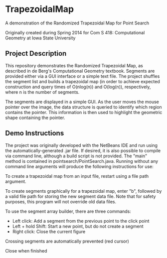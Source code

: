 # TrapezoidalMap
A demonstration of the Randomized Trapezoidal Map for Point Search

Originally created during Spring 2014 for Com S 418: Computational Geometry at Iowa State University

## Project Description
This repository demonstrates the Randomized Trapezoidal Map, as described in de Berg's Computational Geometry textbook.  Segments are provided either via a GUI interface or a simple text file.  The project shuffles the segment list and builds a trapezoidal map (in order to achieve expected construction and query times of O(nlog(n)) and O(log(n)), respectively, where n is the number of segments.

The segments are displayed in a simple GUI. As the user moves the mouse pointer over the image, the data structure is queried to identify which region contains the pointer.  This information is then used to highlight the geometric shape containing the pointer.

## Demo Instructions
The project was originally developed with the NetBeans IDE and run using the automatically-generated .jar file.  If desired, it is also possible to compile via command line, although a build script is not provided.  The "main" method is contained in pointsearch/PointSearch.java.  Running without any command line arguments will produce the following instructions for use:

To create a trapezoidal map from an input file,
restart using a file path argument.

To create segments graphically for a trapezoidal map,
enter "b", followed by a valid file path for 
storing the new segment data file.
Note that for safety purposes, this program will not
override old data files.

To use the segment array builder, there are three commands:
* Left click: Add a segment from the previous point to the click point
* Left + hold Shift: Start a new point, but do not create a segment
* Right click: Close the current figure

Crossing segments are automatically prevented (red cursor)

Close when finished
